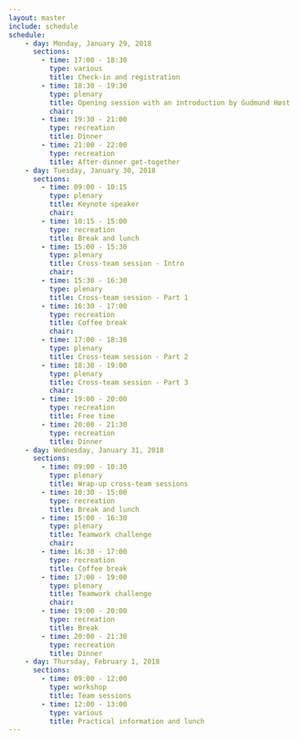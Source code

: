 ```yaml
---
layout: master
include: schedule
schedule:
    - day: Monday, January 29, 2018
      sections:
        - time: 17:00 - 18:30
          type: various
          title: Check-in and registration
        - time: 18:30 - 19:30
          type: plenary
          title: Opening session with an introduction by Gudmund Høst
          chair: 
        - time: 19:30 - 21:00
          type: recreation
          title: Dinner
        - time: 21:00 - 22:00
          type: recreation
          title: After-dinner get-together
    - day: Tuesday, January 30, 2018
      sections:
        - time: 09:00 - 10:15
          type: plenary
          title: Keynote speaker
          chair: 
        - time: 10:15 - 15:00
          type: recreation
          title: Break and lunch
        - time: 15:00 - 15:30
          type: plenary
          title: Cross-team session - Intro
          chair:
        - time: 15:30 - 16:30
          type: plenary
          title: Cross-team session - Part 1
        - time: 16:30 - 17:00
          type: recreation
          title: Coffee break
          chair:
        - time: 17:00 - 18:30
          type: plenary
          title: Cross-team session - Part 2
        - time: 18:30 - 19:00
          type: plenary
          title: Cross-team session - Part 3
          chair:
        - time: 19:00 - 20:00
          type: recreation
          title: Free time
        - time: 20:00 - 21:30
          type: recreation
          title: Dinner
    - day: Wednesday, January 31, 2018
      sections:
        - time: 09:00 - 10:30
          type: plenary
          title: Wrap-up cross-team sessions
        - time: 10:30 - 15:00
          type: recreation
          title: Break and lunch
        - time: 15:00 - 16:30
          type: plenary
          title: Teamwork challenge
          chair: 
        - time: 16:30 - 17:00
          type: recreation
          title: Coffee break
        - time: 17:00 - 19:00
          type: plenary
          title: Teamwork challenge
          chair: 
        - time: 19:00 - 20:00
          type: recreation
          title: Break
        - time: 20:00 - 21:30
          type: recreation
          title: Dinner
    - day: Thursday, February 1, 2018
      sections:
        - time: 09:00 - 12:00
          type: workshop
          title: Team sessions
        - time: 12:00 - 13:00
          type: various
          title: Practical information and lunch
---
```

